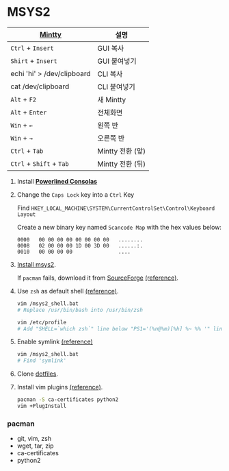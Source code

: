 MSYS2
========

[Mintty][]                  | 설명
----------------------------|------------------
`Ctrl`  + `Insert`          | GUI 복사
`Shirt` + `Insert`          | GUI 붙여넣기
echi 'hi' > /dev/clipboard  | CLI 복사
cat /dev/clipboard          | CLI 붙여넣기
`Alt` + `F2`                | 새 Mintty
`Alt` + `Enter`             | 전체화면
`Win` + `←`                 | 왼쪽 반
`Win` + `→`                 | 오른쪽 반
`Ctrl` + `Tab`              | Mintty 전환 (앞)
`Ctrl` + `Shift` + `Tab`    | Mintty 전환 (뒤)

[Mintty]: http://mintty.googlecode.com/svn-history/r1065/trunk/docs/mintty.1.html#20

1.  Install [**Powerlined Consolas**](https://github.com/nicolalamacchia/powerline-consolas)

1.  Change the `Caps Lock` key into a `Ctrl` Key

    Find `HKEY_LOCAL_MACHINE\SYSTEM\CurrentControlSet\Control\Keyboard Layout`

    Create a new binary key named `Scancode Map` with the hex values below:

    ```
    0000   00 00 00 00 00 00 00 00   ........
    0008   02 00 00 00 1D 00 3D 00   ......:.
    0010   00 00 00 00               ....
    ```

1.  [Install msys2](http://msys2.github.io).

    If `pacman` fails, download it from [SourceForge][] [(reference)][pacman-fail].

1.  Use `zsh` as default shell [(reference)][chsh].

    ```sh
    vim /msys2_shell.bat
    # Replace /usr/bin/bash into /usr/bin/zsh
    ```
    ```sh
    vim /etc/profile
    # Add "SHELL=`which zsh`" line below "PS1='(%n@%m)[%h] %~ %% '" line.
    ```

1.  Enable symlink [(reference)][symlink]

    ```sh
    vim /msys2_shell.bat
    # Find 'symlink'
    ```

1.  Clone [dotfiles](https://github.com/simnalamburt/dotfiles).

1.  Install vim plugins [(reference)][ca-cert].

    ```sh
    pacman -S ca-certificates python2
    vim +PlugInstall
    ```

[SourceForge]: http://sourceforge.net/projects/msys2/files/REPOS/MSYS2/x86_64
[pacman-fail]: http://qiita.com/k-takata/items/fcb2f1f9ca564fd78597
[chsh]: http://qiita.com/magichan/items/7702d7865deaaca2ad44
[ca-cert]: http://qiita.com/7shi/items/894fdd849658880bf6c9
[symlink]: http://sourceforge.net/p/msys2/mailman/message/33004178/

### pacman

* git, vim, zsh
* wget, tar, zip
* ca-certificates
* python2
